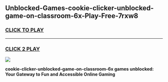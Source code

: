 
## Unblocked-Games-cookie-clicker-unblocked-game-on-classroom-6x-Play-Free-7rxw8
<h3>
<a href="https://premium76.site?title=cookie-clicker-unblocked-game-on-classroom-6x&ref=21A">CLICK TO PLAY</a></h3>
<hr>

<h3>
<a href="https://premium76.site?title=cookie-clicker-unblocked-game-on-classroom-6x&ref=21A">CLICK 2 PLAY</a>
  
</h3>

<a href="https://premium76.site?title=cookie-clicker-unblocked-game-on-classroom-6x&ref=21A"><img src="https://clearcache.store/games.png"></a>


**cookie-clicker-unblocked-game-on-classroom-6x games unblocked: Your Gateway to Fun and Accessible Online Gaming**
